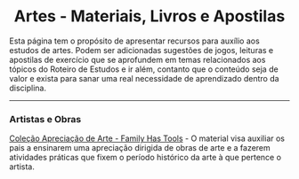 <h1 align="center">Artes - Materiais, Livros e Apostilas</h1>

Esta página tem o propósito de apresentar recursos para auxílio aos estudos de artes. Podem ser adicionadas sugestões de jogos, leituras e apostilas de exercício que se aprofundem em temas relacionados aos tópicos do Roteiro de Estudos e ir além, contanto que o conteúdo seja de valor e exista para sanar uma real necessidade de aprendizado dentro da disciplina.

---

### Artistas e Obras

[Coleção Apreciação de Arte - Family Has Tools](https://www.familyhastools.com/index.php/product-category/arte/) - O material visa auxiliar os pais a ensinarem uma apreciação dirigida de obras de arte e a fazerem atividades práticas que fixem o período histórico da arte à que pertence o artista.
